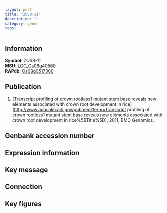 ```yaml
---
layout: post
title: "ZOS8-11"
description: ""
category: genes
tags: 
---
```


## Information
__Symbol__: ZOS8-11  
__MSU__: [LOC_Os08g40560](http://rice.plantbiology.msu.edu/cgi-bin/ORF_infopage.cgi?orf=LOC_Os08g40560)  
__RAPdb__: [Os08g0517300](http://rapdb.dna.affrc.go.jp/viewer/gbrowse_details/irgsp1?name=Os08g0517300)  

## Publication
1. [Transcript profiling of crown rootless1 mutant stem base reveals new elements associated with crown root development in rice](http://www.ncbi.nlm.nih.gov/pubmed?term=Transcript profiling of crown rootless1 mutant stem base reveals new elements associated with crown root development in rice%5BTitle%5D), 2011, BMC Genomics.

## Genbank accession number

## Expression information

## Key message

## Connection

## Key figures


